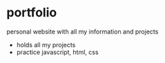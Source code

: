 # portfolio
 personal website with all my information and projects

 - holds all my projects
 - practice javascript, html, css
